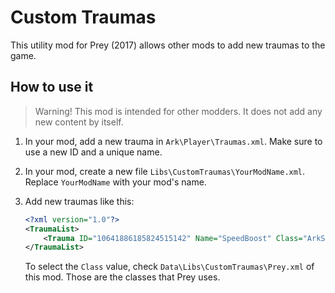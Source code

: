 # Custom Traumas
This utility mod for Prey (2017) allows other mods to add new traumas to the game.

## How to use it
> Warning! This mod is intended for other modders. It does not add any new
> content by itself.

1. In your mod, add a new trauma in `Ark\Player\Traumas.xml`. Make sure to use a
   new ID and a unique name.
2. In your mod, create a new file `Libs\CustomTraumas\YourModName.xml`. Replace
   `YourModName` with your mod's name.
3. Add new traumas like this:
   ```xml
   <?xml version="1.0"?>
   <TraumaList>
       <Trauma ID="10641886185824515142" Name="SpeedBoost" Class="ArkStatusWellFed" />
   </TraumaList>
   ```

   To select the `Class` value, check `Data\Libs\CustomTraumas\Prey.xml` of this
   mod. Those are the classes that Prey uses.

